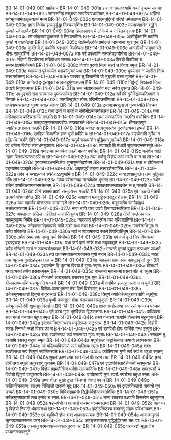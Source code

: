 BR-14-01-049-001	ब्रह्मोवाच
BR-14-01-049-001a	हन्त वः सम्प्रवक्ष्यामि यन्मां पृच्छथ सत्तमाः
BR-14-01-049-001c	समस्तमिह तच्छ्रुत्वा सम्यगेवावधार्यताम्
BR-14-01-049-002a	अहिंसा सर्वभूतानामेतत्कृत्यतमं मतम्
BR-14-01-049-002c	एतत्पदमनुद्विग्नं वरिष्ठं धर्मलक्षणम्
BR-14-01-049-003a	ज्ञानं निःश्रेय इत्याहुर्वृद्धा निश्चयदर्शिनः
BR-14-01-049-003c	तस्माज्ज्ञानेन शुद्धेन मुच्यते सर्वपातकैः
BR-14-01-049-004a	हिंसापराश्च ये लोके ये च नास्तिकवृत्तयः
BR-14-01-049-004c	लोभमोहसमायुक्तास्ते वै निरयगामिनः
BR-14-01-049-005a	आशीर्युक्तानि कर्माणि कुर्वते ये त्वतन्द्रिताः
BR-14-01-049-005c	तेऽस्मिँल्लोके प्रमोदन्ते जायमानाः पुनः पुनः
BR-14-01-049-006a	कुर्वते ये तु कर्माणि श्रद्दधाना विपश्चितः
BR-14-01-049-006c	अनाशीर्योगसंयुक्तास्ते धीराः साधुदर्शिनः
BR-14-01-049-007a	अतः परं प्रवक्ष्यामि सत्त्वक्षेत्रज्ञयोर्यथा
BR-14-01-049-007c	संयोगो विप्रयोगश्च तन्निबोधत सत्तमाः
BR-14-01-049-008a	विषयो विषयित्वं च सम्बन्धोऽयमिहोच्यते
BR-14-01-049-008c	विषयी पुरुषो नित्यं सत्त्वं च विषयः स्मृतः
BR-14-01-049-009a	व्याख्यातं पूर्वकल्पेन मशकोदुम्बरं यथा
BR-14-01-049-009c	भुज्यमानं न जानीते नित्यं सत्त्वमचेतनम्
BR-14-01-049-009e	यस्त्वेव तु विजानीते यो भुङ्क्ते यश्च भुज्यते
BR-14-01-049-010a	अनित्यं द्वन्द्वसंयुक्तं सत्त्वमाहुर्गुणात्मकम्
BR-14-01-049-010c	निर्द्वन्द्वो निष्कलो नित्यः क्षेत्रज्ञो निर्गुणात्मकः
BR-14-01-049-011a	समः संज्ञागतस्त्वेवं यदा सर्वत्र दृश्यते
BR-14-01-049-011c	उपभुङ्क्ते सदा सत्त्वमापः पुष्करपर्णवत्
BR-14-01-049-012a	सर्वैरपि गुणैर्विद्वान्व्यतिषक्तो न लिप्यते
BR-14-01-049-012c	जलबिन्दुर्यथा लोलः पद्मिनीपत्रसंस्थितः
BR-14-01-049-012e	एवमेवाप्यसंसक्तः पुरुषः स्यान्न संशयः
BR-14-01-049-013a	द्रव्यमात्रमभूत्सत्त्वं पुरुषस्येति निश्चयः
BR-14-01-049-013c	यथा द्रव्यं च कर्ता च संयोगोऽप्यनयोस्तथा
BR-14-01-049-014a	यथा प्रदीपमादाय कश्चित्तमसि गच्छति
BR-14-01-049-014c	तथा सत्त्वप्रदीपेन गच्छन्ति परमैषिणः
BR-14-01-049-015a	यावद्द्रव्यगुणस्तावत्प्रदीपः सम्प्रकाशते
BR-14-01-049-015c	क्षीणद्रव्यगुणं ज्योतिरन्तर्धानाय गच्छति
BR-14-01-049-016a	व्यक्तः सत्त्वगुणस्त्वेवं पुरुषोऽव्यक्त इष्यते
BR-14-01-049-016c	एतद्विप्रा विजानीत हन्त भूयो ब्रवीमि वः
BR-14-01-049-017a	सहस्रेणापि दुर्मेधा न वृद्धिमधिगच्छति
BR-14-01-049-017c	चतुर्थेनाप्यथांशेन बुद्धिमान्सुखमेधते
BR-14-01-049-018a	एवं धर्मस्य विज्ञेयं संसाधनमुपायतः
BR-14-01-049-018c	उपायज्ञो हि मेधावी सुखमत्यन्तमश्नुते
BR-14-01-049-019a	यथाऽध्वानमपाथेयः प्रपन्नो मानवः क्वचित्
BR-14-01-049-019c	क्लेशेन याति महता विनश्यत्यन्तराऽपि वा
BR-14-01-049-020a	तथा कर्मसु विज्ञेयं फलं भवति वा न वा
BR-14-01-049-020c	पुरुषस्याऽऽत्मनिःश्रेयः शुभाशुभनिदर्शनम्
BR-14-01-049-021a	यथा च दीर्घमध्वानं पद्भ्यामेव प्रपद्यते
BR-14-01-049-021c	अदृष्टपूर्वं सहसा तत्त्वदर्शनवर्जितः
BR-14-01-049-022a	तमेव च यथाऽध्वानं रथेनेहाऽऽशुगामिना
BR-14-01-049-022c	यायादश्वप्रयुक्तेन तथा बुद्धिमतां गतिः
BR-14-01-049-023a	उच्चं पर्वतमारुह्य नान्ववेक्षेत भूगतम्
BR-14-01-049-023c	रथेन रथिनं पश्येत्क्लिश्यमानमचेतनम्
BR-14-01-049-024a	यावद्रथपथस्तावद्रथेन स तु गच्छति
BR-14-01-049-024c	क्षीणे रथपथे प्राज्ञो रथमुत्सृज्य गच्छति
BR-14-01-049-025a	एवं गच्छति मेधावी तत्त्वयोगविधानवित्
BR-14-01-049-025c	समाज्ञाय महाबुद्धिरुत्तरादुत्तरोत्तरम्
BR-14-01-049-026a	यथा महार्णवं घोरमप्लवः सम्प्रगाहते
BR-14-01-049-026c	बाहुभ्यामेव सम्मोहाद्वधं चर्च्छत्यसंशयम्
BR-14-01-049-027a	नावा चापि यथा प्राज्ञो विभागज्ञस्तरित्रया
BR-14-01-049-027c	अक्लान्तः सलिलं गाहेत्क्षिप्रं सन्तरति ध्रुवम्
BR-14-01-049-028a	तीर्णो गच्छेत्परं पारं नावमुत्सृज्य निर्ममः
BR-14-01-049-028c	व्याख्यातं पूर्वकल्पेन यथा रथिपदातिनौ
BR-14-01-049-029a	स्नेहात्सम्मोहमापन्नो नावि दाशो यथा तथा
BR-14-01-049-029c	ममत्वेनाभिभूतः स तत्रैव परिवर्तते
BR-14-01-049-030a	नावं न शक्यमारुह्य स्थले विपरिवर्तितुम्
BR-14-01-049-030c	तथैव रथमारुह्य नाप्सु चर्या विधीयते
BR-14-01-049-031a	एवं कर्म कृतं चित्रं विषयस्थं पृथक्पृथक्
BR-14-01-049-031c	यथा कर्म कृतं लोके तथा तदुपपद्यते
BR-14-01-049-032a	यन्नैव गन्धिनो रस्यं न रूपस्पर्शशब्दवत्
BR-14-01-049-032c	मन्यन्ते मुनयो बुद्ध्या तत्प्रधानं प्रचक्षते
BR-14-01-049-033a	तत्र प्रधानमव्यक्तमव्यक्तस्य गुणो महान्
BR-14-01-049-033c	महतः प्रधानभूतस्य गुणोऽहङ्कार एव च
BR-14-01-049-034a	अहङ्कारप्रधानस्य महाभूतकृतो गुणः
BR-14-01-049-034c	पृथक्त्वेन हि भूतानां विषया वै गुणाः स्मृताः
BR-14-01-049-035a	बीजधर्मं यथाऽव्यक्तं तथैव प्रसवात्मकम्
BR-14-01-049-035c	बीजधर्मा महानात्मा प्रसवश्चेति नः श्रुतम्
BR-14-01-049-036a	बीजधर्मा त्वहङ्कारः प्रसवश्च पुनः पुनः
BR-14-01-049-036c	बीजप्रसवधर्माणि महाभूतानि पञ्च वै
BR-14-01-049-037a	बीजधर्मिण इत्याहुः प्रसवं च न कुर्वते
BR-14-01-049-037c	विशेषाः पञ्चभूतानां तेषां वित्तं विशेषणम्
BR-14-01-049-038a	तत्रैकगुणमाकाशं द्विगुणो वायुरुच्यते
BR-14-01-049-038c	त्रिगुणं ज्योतिरित्याहुरापश्चापि चतुर्गुणाः
BR-14-01-049-039a	पृथ्वी पञ्चगुणा ज्ञेया त्रसस्थावरसङ्कुला
BR-14-01-049-039c	सर्वभूतकरी देवी शुभाशुभनिदर्शना
BR-14-01-049-040a	शब्दः स्पर्शस्तथा रूपं रसो गन्धश्च पञ्चमः
BR-14-01-049-040c	एते पञ्च गुणा भूमेर्विज्ञेया द्विजसत्तमाः
BR-14-01-049-041a	पार्थिवश्च सदा गन्धो गन्धश्च बहुधा स्मृतः
BR-14-01-049-041c	तस्य गन्धस्य वक्ष्यामि विस्तरेण बहून्गुणान्
BR-14-01-049-042a	इष्टश्चानिष्टगन्धश्च मधुरोऽम्लः कटुस्तथा
BR-14-01-049-042c	निर्हारी संहतः स्निग्धो रूक्षो विशद एव च
BR-14-01-049-042e	एवं दशविधो ज्ञेयः पार्थिवो गन्ध इत्युत
BR-14-01-049-043a	शब्दः स्पर्शस्तथा रूपं रसश्चापां गुणाः स्मृताः
BR-14-01-049-043c	रसज्ञानं तु वक्ष्यामि रसस्तु बहुधा स्मृतः
BR-14-01-049-044a	मधुरोऽम्लः कटुस्तिक्तः कषायो लवणस्तथा
BR-14-01-049-044c	एवं षड्विधविस्तारो रसो वारिमयः स्मृतः
BR-14-01-049-045a	शब्दः स्पर्शस्तथा रूपं त्रिगुणं ज्योतिरुच्यते
BR-14-01-049-045c	ज्योतिषश्च गुणो रूपं रूपं च बहुधा स्मृतम्
BR-14-01-049-046a	शुक्लं कृष्णं तथा रक्तं नीलं पीतारुणं तथा
BR-14-01-049-046c	ह्रस्वं दीर्घं तथा स्थूलं चतुरस्राणु वृत्तकम्
BR-14-01-049-047a	एवं द्वादशविस्तारं तेजसो रूपमुच्यते
BR-14-01-049-047c	विज्ञेयं ब्राह्मणैर्नित्यं धर्मज्ञैः सत्यवादिभिः
BR-14-01-049-048a	शब्दस्पर्शौ च विज्ञेयौ द्विगुणो वायुरुच्यते
BR-14-01-049-048c	वायोश्चापि गुणः स्पर्शः स्पर्शश्च बहुधा स्मृतः
BR-14-01-049-049a	उष्णः शीतः सुखो दुःखः स्निग्धो विशद एव च
BR-14-01-049-049c	कठिनश्चिक्कणः श्लक्ष्णः पिच्छिलो दारुणो मृदुः
BR-14-01-049-050a	एवं द्वादशविस्तारो वायव्यो गुण उच्यते
BR-14-01-049-050c	विधिवद्ब्रह्मणैः सिद्धैर्धर्मज्ञैस्तत्त्वदर्शिभिः
BR-14-01-049-051a	तत्रैकगुणमाकाशं शब्द इत्येव च स्मृतः
BR-14-01-049-051c	तस्य शब्दस्य वक्ष्यामि विस्तरेण बहून्गुणान्
BR-14-01-049-052a	षड्जर्षभौ च गान्धारो मध्यमः पञ्चमस्तथा
BR-14-01-049-052c	अतः परं तु विज्ञेयो निषादो धैवतस्तथा
BR-14-01-049-053a	इष्टोऽनिष्टश्च शब्दस्तु संहतः प्रविभागवान्
BR-14-01-049-053c	एवं बहुविधो ज्ञेयः शब्द आकाशसम्भवः
BR-14-01-049-054a	आकाशमुत्तमं भूतमहङ्कारस्ततः परम्
BR-14-01-049-054c	अहङ्कारात्परा बुद्धिर्बुद्धेरात्मा ततः परः
BR-14-01-049-055a	तस्मात्तु परमव्यक्तमव्यक्तात्पुरुषः परः
BR-14-01-049-055c	परावरज्ञो भूतानां यं प्राप्यानन्त्यमश्नुते
